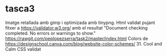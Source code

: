 # tasca3
Imatge retallada amb gimp i optimizada amb tinypng.
Html validat pujant fitxer a https://validator.w3.org/ amb el resultat "Document checking completed. No errors or warnings to show."
https://rawgit.com/peplopezserra/task2/master/index.html
Colors de https://designschool.canva.com/blog/website-color-schemes/ 31. Cool and Calm
CSS validat
